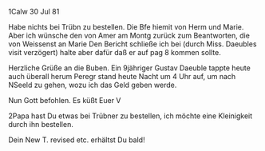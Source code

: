  1Calw 30 Jul 81

Habe nichts bei Trübn zu bestellen. Die Bfe hiemit von Herm und Marie. Aber ich wünsche den von Amer am Montg zurück zum Beantworten, die von Weissenst an Marie Den Bericht schließe ich bei (durch Miss. Daeubles visit verzögert) halte aber dafür daß er auf pag 8 kommen sollte.

Herzliche Grüße an die Buben. Ein 9jähriger Gustav Daeuble tappte heute auch überall herum Peregr stand heute Nacht um 4 Uhr auf, um nach NSeeld zu gehen, wozu ich das Geld geben werde.

Nun Gott befohlen.
 Es küßt Euer V



2Papa hast Du etwas bei Trübner zu bestellen, ich möchte eine Kleinigkeit durch ihn bestellen.

Dein New T. revised etc. erhältst Du bald!

